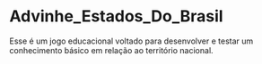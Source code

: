 # Advinhe_Estados_Do_Brasil
Esse é um jogo educacional voltado para desenvolver e testar um conhecimento básico em relação ao território nacional.

